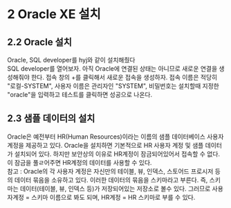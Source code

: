 # 2 Oracle XE 설치
## 2.2 Oracle 설치
Oracle, SQL developer를 hyj와 같이 설치해줬다  
SQL developer를 열어보자. 아직 Oracle에 연결된 상태는 아니므로 새로운 연결을 생성해줘야 한다. 접속 창의 +를 클릭해서 새로운 접속을 생성하자. 접속 이름은 적당히 "로컬-SYSTEM", 사용자 이름은 관리자인 "SYSTEM", 비밀번호는 설치할때 지정한 "oracle"을 입력하고 테스트를 클릭하면 성공으로 나온다.  

## 2.3 샘플 데이터의 설치
Oracle은 예전부터 HR(Human Resources)이라는 이름의 샘플 데이터베이스 사용자 계정을 제공하고 있다. Oracle을 설치하면 기본적으로 HR 사용자 계정 및 샘플 데이터가 설치되어 있다. 하지만 보안상의 이유로 HR계정이 잠금되어있어서 접속할 수 없다. 이 잠금을 풀ㄹ어주면 HR계정의 데이터를 사용할 수 있다.  
참고 : Oracle의 각 사용자 계정은 자신만의 테이블, 뷰, 인덱스, 스토어드 프로시저 등의 데이터 묶음을 소유하고 있다. 이러한 데이터의 묶음을 스키마라고 부른다. 즉, 스키마는 데이터(테이블, 뷰, 인덱스 등)가 저장되어있는 저장소로 볼수 있다. 그러므로 사용자계정 = 스키마 이름으로 봐도 되며, HR계정 = HR 스키마로 부를 수 있다.  

